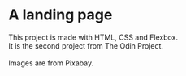 # A landing page

This project is made with HTML, CSS and Flexbox.\
It is the second project from The Odin Project.\
\
Images are from Pixabay.
